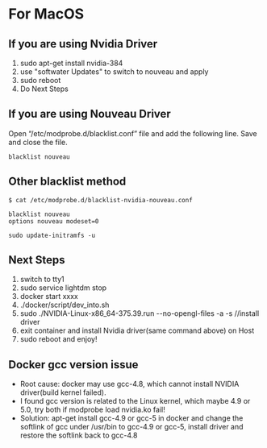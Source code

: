 # For MacOS
## If you are using Nvidia Driver
1. sudo apt-get install nvidia-384
2. use "softwater Updates" to switch to nouveau and apply
3. sudo reboot
4. Do Next Steps

## If you are using Nouveau Driver
Open “/etc/modprobe.d/blacklist.conf” file and add the following line. Save and close the file.
```
blacklist nouveau
```
## Other blacklist method
```
$ cat /etc/modprobe.d/blacklist-nvidia-nouveau.conf

blacklist nouveau
options nouveau modeset=0

sudo update-initramfs -u
```

## Next Steps
1. switch to tty1
2. sudo service lightdm stop
3. docker start xxxx
4. ./docker/script/dev_into.sh
5. sudo ./NVIDIA-Linux-x86_64-375.39.run --no-opengl-files -a -s  //install driver
6. exit container and install Nvidia driver(same command above) on Host
7. sudo reboot and enjoy!

## Docker gcc version issue
* Root cause: docker may use gcc-4.8, which cannot install NVIDIA driver(build kernel failed).
* I found gcc version is related to the Linux kernel, which maybe 4.9 or 5.0, try both if modprobe load nvidia.ko fail!
* Solution: apt-get install gcc-4.9 or gcc-5 in docker and change the softlink of gcc under /usr/bin to gcc-4.9 or gcc-5, install driver and restore the softlink back to gcc-4.8
